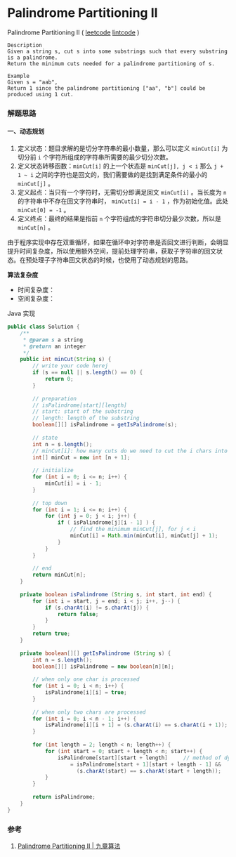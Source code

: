 # Palindrome Partitioning II

Palindrome Partitioning II  ( [leetcode]()  [lintcode](http://www.lintcode.com/en/problem/palindrome-partitioning-ii/) )

```
Description
Given a string s, cut s into some substrings such that every substring is a palindrome.
Return the minimum cuts needed for a palindrome partitioning of s.

Example
Given s = "aab",
Return 1 since the palindrome partitioning ["aa", "b"] could be produced using 1 cut.
```



### 解题思路

#### 一、动态规划

1. 定义状态：题目求解的是切分字符串的最小数量，那么可以定义 `minCut[i]` 为切分前 `i` 个字符所组成的字符串所需要的最少切分次数。
2. 定义状态转移函数：`minCut[i]` 的上一个状态是 `minCut[j], j < i` 那么 `j + 1 ~ i` 之间的字符也是回文的，我们需要做的是找到满足条件的最小的 `minCut[j]` 。
3. 定义起点：当只有一个字符时，无需切分即满足回文 `minCut[i]` 。当长度为 `n` 的字符串中不存在回文字符串时， `minCut[i] = i - 1` ，作为初始化值。此处 `minCut[0] = -1` 。
4. 定义终点：最终的结果是指前 `n` 个字符组成的字符串切分最少次数，所以是 `minCut[n]` 。

由于程序实现中存在双重循环，如果在循环中对字符串是否回文进行判断，会明显提升时间复杂度，所以使用额外空间，提前处理字符串，获取子字符串的回文状态。在预处理子字符串回文状态的时候，也使用了动态规划的思路。

**算法复杂度**

- 时间复杂度：
- 空间复杂度：

Java 实现

```java
public class Solution {
    /**
     * @param s a string
     * @return an integer
     */
    public int minCut(String s) {
        // write your code herej
        if (s == null || s.length() == 0) {
            return 0;
        }
        
        // preparation
        // isPalindrome[start][length] 
        // start: start of the substring
        // length: length of the substring
        boolean[][] isPalindrome = getIsPalindrome(s);
        
        // state
        int n = s.length();
        // minCut[i]: how many cuts do we need to cut the i chars into palindrome substrings
        int[] minCut = new int [n + 1];
        
        // initialize
        for (int i = 0; i <= n; i++) {
            minCut[i] = i - 1;    
        }
        
        // top down
        for (int i = 1; i <= n; i++) {
            for (int j = 0; j < i; j++) {
                if ( isPalindrome[j][i - 1] ) {
                    // find the minimum minCut[j], for j < i
                    minCut[i] = Math.min(minCut[i], minCut[j] + 1);
                }
            }
        }
        
        // end
        return minCut[n];
    }
    
    private boolean isPalindrome (String s, int start, int end) {
        for (int i = start, j = end; i < j; i++, j--) {
            if (s.charAt(i) != s.charAt(j)) {
                return false;
            }
        }
        return true;
    }
    
    private boolean[][] getIsPalindrome (String s) {
        int n = s.length();
        boolean[][] isPalindrome = new boolean[n][n];
        
        // when only one char is processed
        for (int i = 0; i < n; i++) {
            isPalindrome[i][i] = true;
        }
        
        // when only two chars are processed
        for (int i = 0; i < n - 1; i++) {
            isPalindrome[i][i + 1] = (s.charAt(i) == s.charAt(i + 1));
        }
        
        for (int length = 2; length < n; length++) {
            for (int start = 0; start + length < n; start++) {
                isPalindrome[start][start + length]		// method of dynamic programming
                    = isPalindrome[start + 1][start + length - 1] &&
                      (s.charAt(start) == s.charAt(start + length));
            }
        }
        
        return isPalindrome;
    }
}
```



### 参考

1. [Palindrome Partitioning II | 九章算法](http://www.jiuzhang.com/solutions/palindrome-partitioning-ii/)